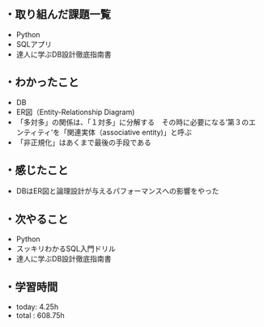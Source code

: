 ## ・取り組んだ課題一覧
- Python
- SQLアプリ
- 達人に学ぶDB設計徹底指南書

## ・わかったこと
- DB
- ER図（Entity-Relationship Diagram)
- 「多対多」の関係は、「１対多」に分解する　その時に必要になる’第３のエンティティ’を「関連実体（associative entity)」と呼ぶ
- 「非正規化」はあくまで最後の手段である


## ・感じたこと
- DBはER図と論理設計が与えるパフォーマンスへの影響をやった

## ・次やること
- Python
- スッキリわかるSQL入門ドリル
- 達人に学ぶDB設計徹底指南書


## ・学習時間
- today:  4.25h
- total  : 608.75h
